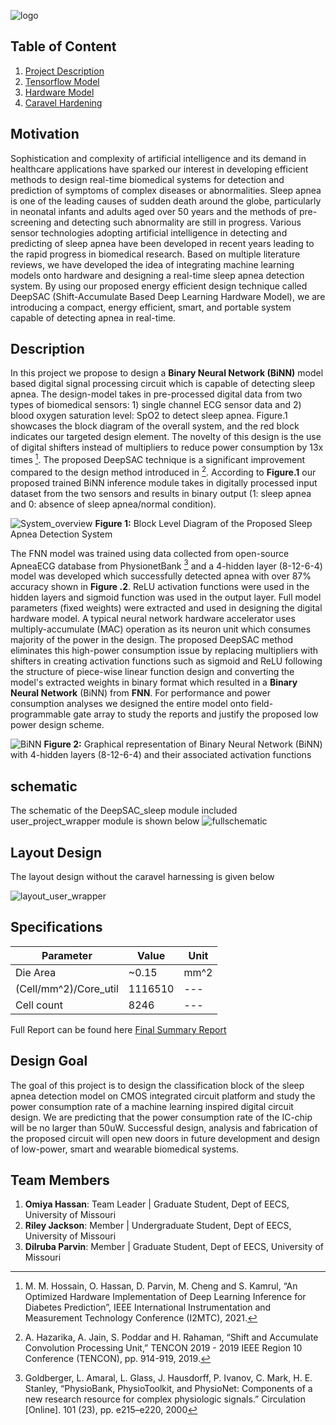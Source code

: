 ![logo](https://user-images.githubusercontent.com/48494146/138365442-e668ef58-d1e0-4cdc-9636-65efd28d6eb1.png)
## Table of Content
1. [Project Description](https://github.com/omiya2106/DeepSAC#readme)
2. [Tensorflow Model](https://github.com/omiya2106/DeepSAC/blob/main/Tensorflow%20Model%20of%20DeepSAC)
3. [Hardware Model](https://github.com/omiya2106/DeepSAC/tree/main/Hardware%20Model)
5. [Caravel Hardening](https://github.com/omiya2106/DeepSAC/tree/main/Caravel%20Hardening)
## Motivation 
Sophistication and complexity of artificial intelligence and its demand in healthcare applications have sparked our interest in developing efficient methods to design real-time biomedical systems for detection and prediction of symptoms of complex diseases or abnormalities. Sleep apnea is one of the leading causes of sudden death around the globe, particularly in neonatal infants and adults aged over 50 years and the methods of pre-screening and detecting such abnormality are still in progress. Various sensor technologies adopting artificial intelligence in detecting and predicting of sleep apnea have been developed in recent years leading to the rapid progress in biomedical research. Based on multiple literature reviews, we have developed the idea of integrating machine learning models onto hardware and designing a real-time sleep apnea detection system. By using our proposed energy efficient design technique called DeepSAC (Shift-Accumulate Based Deep Learning Hardware Model), we are introducing a compact, energy efficient, smart, and portable system capable of detecting apnea in real-time.
## Description
In this project we propose to design a **Binary Neural Network (BiNN)** model based digital signal processing circuit which is capable of detecting sleep apnea. The design-model takes in pre-processed digital data from two types of biomedical sensors: 1) single channel ECG sensor data and 2) blood oxygen saturation level: SpO2 to detect sleep apnea. Figure.1 showcases the block diagram of the overall system, and the red block indicates our targeted design element. The novelty of this design is the use of digital shifters instead of multipliers to reduce power consumption by 13x times [^1]. The proposed DeepSAC technique is a significant improvement compared to the design method introduced in [^2]. According to **Figure.1** our proposed trained BiNN inference module takes in digitally processed input dataset from the two sensors and results in binary output (1: sleep apnea and 0: absence of sleep apnea/normal condition). 

![System_overview](https://user-images.githubusercontent.com/48494146/137003428-c4dfb6b0-9a7f-4763-a35c-5386b0765e7b.png)
**Figure 1:** Block Level Diagram of the Proposed Sleep Apnea Detection System

The FNN model was trained using data collected from open-source ApneaECG database from PhysionetBank [^3] and a 4-hidden layer (8-12-6-4) model was developed which successfully detected apnea with over 87% accuracy shown in **Figure .2**. ReLU activation functions were used in the hidden layers and sigmoid function was used in the output layer. Full model parameters (fixed weights) were extracted and used in designing the digital hardware model. A typical neural network hardware accelerator uses multiply-accumulate (MAC) operation as its neuron unit which consumes majority of the power in the design. The proposed  DeepSAC method eliminates this high-power consumption issue by replacing multipliers with shifters in creating activation functions such as sigmoid and ReLU following the structure of piece-wise linear function design and converting the model's extracted weights in binary format which resulted in a **Binary Neural Network** (BiNN) from **FNN**. For performance and power consumption analyses we designed the entire model onto field-programmable gate array to study the reports and justify the proposed low power design scheme. 

![BiNN](https://user-images.githubusercontent.com/48494146/137023989-4ae49f85-30c2-4e29-b59c-6e6b8a011a3f.png)
**Figure 2:** Graphical representation of Binary Neural Network (BiNN) with 4-hidden layers (8-12-6-4) and their associated activation functions
## schematic
The schematic of the DeepSAC_sleep module included user_project_wrapper module is shown below
![fullschematic](https://user-images.githubusercontent.com/48494146/139099032-757f9b27-a923-4f84-979f-778d6994217b.jpg)
## Layout Design
The layout design without the caravel harnessing is given below

![layout_user_wrapper](https://user-images.githubusercontent.com/48494146/139374402-930e6b0a-b08b-4aa8-abb3-5b7c0e80cbfd.PNG)

## Specifications
| Parameter             | Value   | Unit |
| --------------------  | ------- | ---- |
| Die Area              | ~0.15   | mm^2 |
| (Cell/mm^2)/Core_util | 1116510 | ---  |
| Cell count            | 8246    | ---  |

Full Report can be found here [Final Summary Report](https://github.com/omiya2106/DeepSAC/blob/main/Caravel%20Hardening/OpenLane%20Run/final_summary_report.csv)


## Design Goal
The goal of this project is to design the classification block of the sleep apnea detection model on CMOS integrated circuit platform and study the power consumption rate of a machine learning inspired digital circuit design. We are predicting that the power consumption rate of the IC-chip will be no larger than 50uW. Successful design, analysis and fabrication of the proposed circuit will open new doors in future development and design of low-power, smart and wearable biomedical systems.

[^1]: M. M. Hossain, O. Hassan, D. Parvin, M. Cheng and S. Kamrul, “An Optimized Hardware Implementation of Deep Learning Inference for Diabetes Prediction”, IEEE International Instrumentation and Measurement Technology Conference (I2MTC), 2021.
[^2]: A. Hazarika, A. Jain, S. Poddar and H. Rahaman, “Shift and Accumulate Convolution Processing Unit,” TENCON 2019 - 2019 IEEE Region 10 Conference (TENCON), pp. 914-919, 2019.
[^3]: Goldberger, L. Amaral, L. Glass, J. Hausdorff, P. Ivanov, C. Mark, H. E. Stanley, “PhysioBank, PhysioToolkit, and PhysioNet: Components of a new research resource for complex physiologic signals.” Circulation [Online]. 101 (23), pp. e215–e220, 2000

## Team Members
1. **Omiya Hassan**: Team Leader |
Graduate Student, Dept of EECS, University of Missouri
2. **Riley Jackson**: Member |
Undergraduate Student, Dept of EECS, University of Missouri
3. **Dilruba Parvin**: Member |
Graduate Student, Dept of EECS, University of Missouri
 
